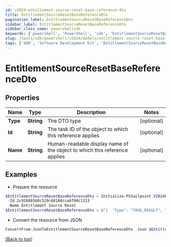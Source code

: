```yaml
---
id: v2024-entitlement-source-reset-base-reference-dto
title: EntitlementSourceResetBaseReferenceDto
pagination_label: EntitlementSourceResetBaseReferenceDto
sidebar_label: EntitlementSourceResetBaseReferenceDto
sidebar_class_name: powershellsdk
keywords: ['powershell', 'PowerShell', 'sdk', 'EntitlementSourceResetBaseReferenceDto', 'V2024EntitlementSourceResetBaseReferenceDto'] 
slug: /tools/sdk/powershell/v2024/models/entitlement-source-reset-base-reference-dto
tags: ['SDK', 'Software Development Kit', 'EntitlementSourceResetBaseReferenceDto', 'V2024EntitlementSourceResetBaseReferenceDto']
---
```



# EntitlementSourceResetBaseReferenceDto

## Properties

Name | Type | Description | Notes
------------ | ------------- | ------------- | -------------
**Type** | **String** | The DTO type | [optional] 
**Id** | **String** | The task ID of the object to which this reference applies | [optional] 
**Name** | **String** | Human-readable display name of the object to which this reference applies | [optional] 

## Examples

- Prepare the resource
```powershell
$EntitlementSourceResetBaseReferenceDto = Initialize-PSSailpoint.V2024EntitlementSourceResetBaseReferenceDto  -Type TASK_RESULT `
 -Id 2c91808568c529c60168cca6f90c1313 `
 -Name Entitlement Source Reset
$EntitlementSourceResetBaseReferenceDto = @"{  "Type": "TASK_RESULT", "Id": "2c91808568c529c60168cca6f90c1313", "Name": "Entitlement Source Reset" }"@
```

- Convert the resource from JSON
```powershell
ConvertFrom-JsonToEntitlementSourceResetBaseReferenceDto -Json $EntitlementSourceResetBaseReferenceDto
```


[[Back to top]](#) 

